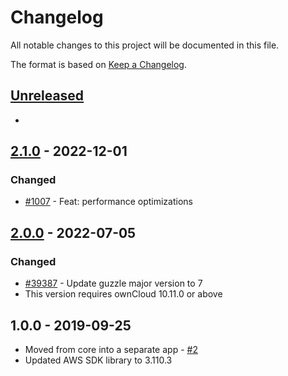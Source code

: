 # Changelog

All notable changes to this project will be documented in this file.

The format is based on [Keep a Changelog](http://keepachangelog.com/en/1.0.0/).

## [Unreleased]

-

## [2.1.0] - 2022-12-01

### Changed

- [#1007](https://github.com/owncloud/files_external_s3/pull/1007) - Feat: performance optimizations


## [2.0.0] - 2022-07-05

### Changed

- [#39387](https://github.com/owncloud/core/issues/39387) - Update guzzle major version to 7
- This version requires ownCloud 10.11.0 or above

## 1.0.0 - 2019-09-25

- Moved from core into a separate app - [#2](https://github.com/owncloud/files_external_s3/pull/2)
- Updated AWS SDK library to 3.110.3

[Unreleased]: https://github.com/owncloud/files_external_s3/compare/v2.1.0...master
[2.1.0]: https://github.com/owncloud/files_external_s3/compare/v2.0.0...v2.1.0
[2.0.0]: https://github.com/owncloud/files_external_s3/compare/v1.0.0...v2.0.0
